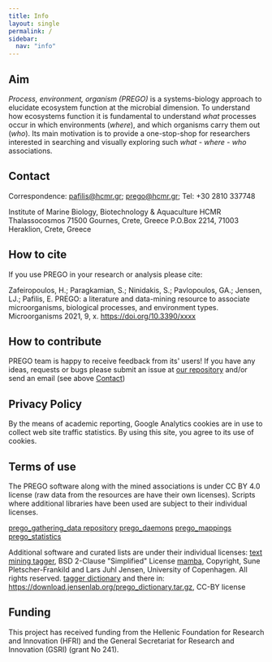 ```yaml
---
title: Info
layout: single
permalink: /
sidebar:
  nav: "info"
---
```

## Aim

*Process, environment, organism (PREGO)* is a systems-biology approach to elucidate ecosystem function at the microbial dimension. 
To understand how ecosystems function it is fundamental to understand *what* processes occur in which environments (*where*), and which organisms carry them out (*who*).
Its main motivation is to provide a one-stop-shop for researchers interested in searching and visually exploring such *what - where - who* associations.

## Contact

Correspondence: pafilis@hcmr.gr; prego@hcmr.gr; Tel: +30 2810 337748

Institute of Marine Biology,
Biotechnology & Aquaculture
HCMR
Thalassocosmos
71500 Gournes, Crete, Greece
P.O.Box 2214, 71003 Heraklion, Crete, Greece

## How to cite

If you use PREGO in your research or analysis please cite:

Zafeiropoulos, H.; Paragkamian, S.; Ninidakis, S.; Pavlopoulos, GA.; Jensen, LJ.; Pafilis, E. PREGO: a literature and data-mining resource to associate microorganisms, biological processes, and environment types. Microorganisms 2021, 9, x. https://doi.org/10.3390/xxxx

## How to contribute

PREGO team is happy to receive feedback from its' users! If you have any ideas, requests or bugs please submit an issue at [our repository](https://github.com/evangelospafilis/prego_web_site/issues) and/or send an email (see above [Contact](#contact))

## Privacy Policy
By the means of academic reporting, Google Analytics cookies are in use to collect web site traffic statistics. By using this site, you agree to its use of cookies.

## Terms of use
The PREGO software along with the mined associations is under CC BY 4.0 license (raw data from the resources are have their own licenses). 
Scripts where additional libraries have been used are subject to their individual licenses.

[prego_gathering_data repository](https://github.com/lab42open-team/prego_gathering_data)
[prego_daemons](https://github.com/lab42open-team/prego_daemons)
[prego_mappings](https://github.com/lab42open-team/prego_mappings)
[prego_statistics](https://github.com/lab42open-team/prego_statistics)

Additional software and curated lists are under their individual licenses:
[text mining tagger](https://github.com/larsjuhljensen/tagger), BSD 2-Clause "Simplified" License
[mamba](https://github.com/larsjuhljensen/mamba), Copyright, Sune Pletscher-Frankild and Lars Juhl Jensen, University of Copenhagen. All rights reserved.
[tagger dictionary](https://download.jensenlab.org/) and there in: https://download.jensenlab.org/prego_dictionary.tar.gz, CC-BY license

## Funding
This project has received funding from the Hellenic Foundation for Research and Innovation (HFRI) and the General Secretariat for Research and Innovation (GSRI) (grant No 241).
